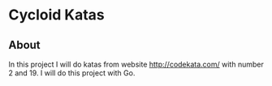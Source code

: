 # Cycloid Katas

## About

In this project I will do katas from website <http://codekata.com/> with number 2 and 19. I will do this project with Go.
